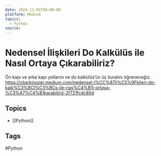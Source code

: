 ```yaml
---
date: 2024-11-01T00:00:00
platform: Medium
topics:
  - Python
source: 
---
```

# Nedensel İlişkileri Do Kalkülüs ile Nasıl Ortaya Çıkarabiliriz?

Ön kapı ve arka kapı yollarını ve do kalkülüs’ün üç kuralını öğreneceğiz. https://cbarkinozer.medium.com/nedensel-i%CC%87li%C5%9Fkileri-do-kalk%C3%BCl%C3%BCs-ile-nas%C4%B1l-ortaya-%C3%A7%C4%B1karabiliriz-2f721fcdc80d

## Topics
- [[Python]]

## Tags
#Python